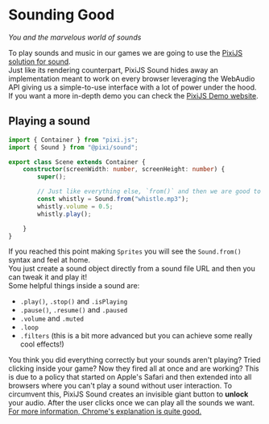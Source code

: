 # Sounding Good
_You and the marvelous world of sounds_

To play sounds and music in our games we are going to use the [PixiJS solution for sound](https://github.com/pixijs/sound).  
Just like its rendering counterpart, PixiJS Sound hides away an implementation meant to work on every browser leveraging the WebAudio API giving us a simple-to-use interface with a lot of power under the hood.  
If you want a more in-depth demo you can check the [PixiJS Demo website](https://pixijs.io/sound/examples/index.html).

## Playing a sound

```ts
import { Container } from "pixi.js";
import { Sound } from "@pixi/sound";

export class Scene extends Container {
    constructor(screenWidth: number, screenHeight: number) {
        super();

        // Just like everything else, `from()` and then we are good to go
        const whistly = Sound.from("whistle.mp3");
        whistly.volume = 0.5;
        whistly.play();

    }
}
```

If you reached this point making `Sprites` you will see the `Sound.from()` syntax and feel at home.  
You just create a sound object directly from a sound file URL and then you can tweak it and play it!  
Some helpful things inside a sound are:

* `.play()`, `.stop()` and `.isPlaying`
* `.pause()`, `.resume()` and `.paused`
* `.volume` and `.muted`
* `.loop`
* `.filters` (this is a bit more advanced but you can achieve some really cool effects!)

<aside class="info">You think you did everything correctly but your sounds aren't playing? Tried clicking inside your game? Now they fired all at once and are working?  
This is due to a policy that started on Apple's Safari and then extended into all browsers where you can't play a sound without user interaction. To circumvent this, PixiJS Sound creates an invisible giant button to <b>unlock</b> your audio. After the user clicks once we can play all the sounds we want.  
<a href="https://developers.google.com/web/updates/2017/09/autoplay-policy-changes">For more information, Chrome's explanation is quite good.</a></aside>
